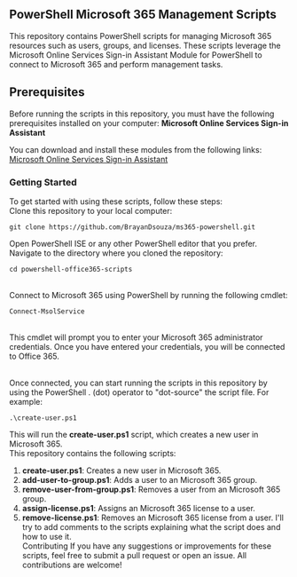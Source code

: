 ## PowerShell Microsoft 365 Management Scripts
This repository contains PowerShell scripts for managing Microsoft 365 resources such as users, groups, and licenses. These scripts leverage the Microsoft Online Services Sign-in Assistant Module for PowerShell to connect to Microsoft 365 and perform management tasks.

## Prerequisites
Before running the scripts in this repository, you must have the following prerequisites installed on your computer:
**Microsoft Online Services Sign-in Assistant**

You can download and install these modules from the following links:
[Microsoft Online Services Sign-in Assistant](https://learn.microsoft.com/en-us/microsoft-365/enterprise/connect-to-microsoft-365-powershell?view=o365-worldwide)

### Getting Started
To get started with using these scripts, follow these steps:
<br>Clone this repository to your local computer:
```
git clone https://github.com/BrayanDsouza/ms365-powershell.git
```
Open PowerShell ISE or any other PowerShell editor that you prefer.
<br>Navigate to the directory where you cloned the repository:
```
cd powershell-office365-scripts
```
<br>Connect to Microsoft 365 using PowerShell by running the following cmdlet:
```
Connect-MsolService
```
<br>This cmdlet will prompt you to enter your Microsoft 365 administrator credentials. Once you have entered your credentials, you will be connected to Office 365.

<br>Once connected, you can start running the scripts in this repository by using the PowerShell . (dot) operator to "dot-source" the script file. For example:
```
.\create-user.ps1
```
This will run the **create-user.ps1** script, which creates a new user in Microsoft 365.
<br>
This repository contains the following scripts:

1. **create-user.ps1**: Creates a new user in Microsoft 365.
2. **add-user-to-group.ps1**: Adds a user to an Microsoft 365 group.
3. **remove-user-from-group.ps1**: Removes a user from an Microsoft 365 group.
4. **assign-license.ps1**: Assigns an Microsoft 365 license to a user.
5. **remove-license.ps1**: Removes an Microsoft 365 license from a user. I'll try to add comments to the scripts explaining what the script does and how to use it.<br>
Contributing If you have any suggestions or improvements for these scripts, feel free to submit a pull request or open an issue. All contributions are welcome!

